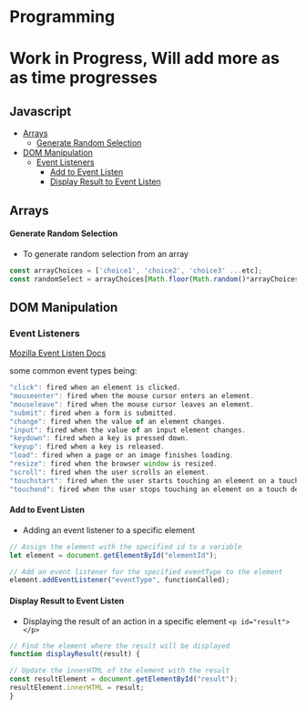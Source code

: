 # Programming

# Work in Progress, Will add more as as time progresses

## **Javascript**

* [Arrays](#Arrays)
  * [Generate Random Selection](#Generate-Random-Selection)
* [DOM Manipulation](#DOM-Manipulation)
  * [Event Listeners](#Event-Listeners)
    * [Add to Event Listen](#Add-to-Event-Listen)
    * [Display Result to Event Listen](#Display-Result-to-Event-Listen)

## Arrays

#### Generate Random Selection
* To generate random selection from an array <br>
```javascript
const arrayChoices = ['choice1', 'choice2', 'choice3' ...etc];
const randomSelect = arrayChoices[Math.floor(Math.random()*arrayChoices.length)];
```

## DOM Manipulation

### Event Listeners 

[Mozilla Event Listen Docs](https://developer.mozilla.org/en-US/docs/Web/API/EventTarget/addEventListener)

some common event types being: 
```javascript
"click": fired when an element is clicked.
"mouseenter": fired when the mouse cursor enters an element.
"mouseleave": fired when the mouse cursor leaves an element.
"submit": fired when a form is submitted.
"change": fired when the value of an element changes.
"input": fired when the value of an input element changes.
"keydown": fired when a key is pressed down.
"keyup": fired when a key is released.
"load": fired when a page or an image finishes loading.
"resize": fired when the browser window is resized.
"scroll": fired when the user scrolls an element.
"touchstart": fired when the user starts touching an element on a touch device.
"touchend": fired when the user stops touching an element on a touch device.
``` 
#### Add to Event Listen
* Adding an event listener to a specific element
```javascript
// Assign the element with the specified id to a variable
let element = document.getElementById("elementId");

// Add an event listener for the specified eventType to the element
element.addEventListener("eventType", functionCalled);
```

#### Display Result to Event Listen
* Displaying the result of an action in a specific element `<p id="result"> </p>`
```javascript
// Find the element where the result will be displayed
function displayResult(result) {

// Update the innerHTML of the element with the result
const resultElement = document.getElementById("result");
resultElement.innerHTML = result;
}
```
